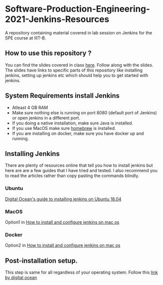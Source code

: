 # Software-Production-Engineering-2021-Jenkins-Resources

A repository containing material covered in lab session on Jenkins for the SPE course at IIIT-B. 

## How to use this repository ?

You can find the slides covered in class [here](https://docs.google.com/presentation/d/1hTTM1Xei3CwP-2G8qwAlgdDIAVhDY3YuLQsAH3-_oM8/edit?usp=sharing). Follow along with the slides. The slides have links to specific parts of this repository like installing jenkins, setting up jenkins etc which should help you to get started with jenkins. 

## System Requirements install Jenkins
 - Atleast 4 GB RAM
 - Make sure nothing else is running on port 8080 (default port of Jenkins) or open jenkins in a different port.
 - If you doing a native installation, make sure Java is installed. 
 - If you use MacOS make sure [homebrew](https://brew.sh/) is installed.
 - If you are installing on docker, make sure you have docker up and running.
 
 ## Installing Jenkins
 
 There are plenty of resources online that tell you how to install jenkins but here are are a few guides that I have tried and tested. I also recommend you to read the articles rather than copy pasting the commands blindly.
 
 ### Ubuntu
 
 [Digital Ocean's guide to installing jenkins on Ubuntu 18.04](https://www.digitalocean.com/community/tutorials/how-to-install-jenkins-on-ubuntu-18-04)
 
 ### MacOS
 
Option1 in [How to install and configure jenkins on mac os](https://coralogix.com/log-analytics-blog/how-to-install-and-configure-jenkins-on-the-mac-os/)
 
 ### Docker
 
 Option2 in [How to install and configure jenkins on mac os](https://coralogix.com/log-analytics-blog/how-to-install-and-configure-jenkins-on-the-mac-os/)

## Post-installation setup.

This step is same for all regardless of your operating system. Follow this [link by digital ocean](https://www.digitalocean.com/community/tutorials/how-to-install-jenkins-on-ubuntu-18-04#step-4-%E2%80%94-setting-up-jenkins)


